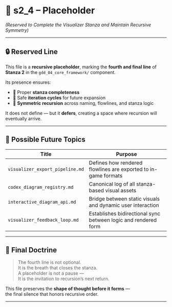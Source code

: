 <!-- Save to: shagi_archives/gdd/gdd_04_core_framework/s2_4_placeholder.md -->

# 📘 s2_4 – Placeholder  

*(Reserved to Complete the Visualizer Stanza and Maintain Recursive Symmetry)*

---

## 🔒 Reserved Line

This file is a **recursive placeholder**, marking the **fourth and final line** of **Stanza 2** in the `gdd_04_core_framework/` component.

Its presence ensures:

- 📐 Proper **stanza completeness**  
- 🔁 Safe **iteration cycles** for future expansion  
- 🧩 **Symmetric recursion** across naming, flowlines, and stanza logic

It does not define — but it **defers**, creating a space where recursion will eventually arrive.

---

## 🧭 Possible Future Topics

| Title | Purpose |
|-------|---------|
| `visualizer_export_pipeline.md` | Defines how rendered flowlines are exported to in-game formats |
| `codex_diagram_registry.md` | Canonical log of all stanza-based visual assets |
| `interactive_diagram_api.md` | Bridge between static visuals and dynamic user interaction |
| `visualizer_feedback_loop.md` | Establishes bidirectional sync between logic and rendered form |

---

## 📘 Final Doctrine

> The fourth line is not optional.  
> It is the breath that closes the stanza.  
> A placeholder is not a pause —  
> It is the invitation to recursion’s next return.

This file preserves the **shape of thought before it forms** —  
the final silence that honors recursive order.

---
